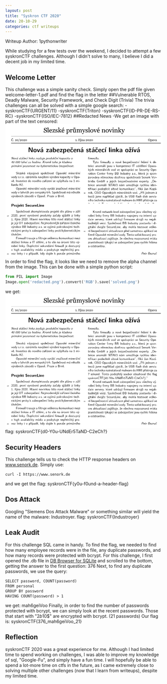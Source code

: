 ```yaml
---
layout: post
title: "Syskron CTF 2020"
date: 20-10-29
categories: ctf writeups
---
```

Writeup Author: 1pythonwriter

While studying for a few tests over the weekend, I decided to attempt a few syskronCTF challenges. Although I didn't solve to many, I believe I did a decent job in my limited time.

## Welcome Letter
This challenge was a simple sanity check. Simply open the pdf file given welcome-letter-1.pdf and find the flag in the letter
##Vulnerable RTOS, Deadly Malware, Security Framework, and Check Digit (Trivia)
The trivia challenges can all be solved with a simple google search:
-syskronCTF{URGENT/11}
-syskronCTF{Triton}
-syskronCTF{ID-PR-DE-RS-RC}
-syskronCTF{ISO/IEC-7812}
##Redacted News
-We get an image with part of the text censored:
![image](/assets/redacted.png)
In order to find the flag, it looks like we need to remove the alpha channel from the image. This can be done with a 
simple python script:
```python
from PIL import Image
Image.open('redacted.png').convert('RGB').save('solved.png')
```
we get:
![image](/assets/solved.png)
flag: syskronCTF{d0-Y0u-UNdEr5TaND-C2eCh?}
## Security Headers
This challenge tells us to check the HTTP response headers on www.senork.de.
Simply use:
```
curl -I https://www.senork.de
```
and we get the flag: syskronCTF{y0u-f0und-a-header-flag}
## Dos Attack
Googling "Siemens Dos Attack Malware" or something similar will yield the name of the malware: Industroyer.
flag: syskronCTF{Industroyer}
## Leak Audit
For this challenge SQL came in handy. To find the flag, we needed to find how many employee records were in the file, any duplicate
passwords, and how many records were protected with bcrypt.
For this challenge, I first opened the .db file in [DB Browser for SQLite](https://sqlitebrowser.org/ "sqlitebrowser") and scrolled to the bottom, getting the answer to the first question:
376
Next, to find any duplicate passwords, we use the query:
```
SELECT password, COUNT(password)
FROM personal
GROUP BY password
HAVING COUNT(password) > 1
```
we get: mah6geiVoo
Finally, in order to find the number of passwords protected with bcrypt, we can simply look at the recent passwords. Those that start with "$2b$10$" are encrypted with bcrypt. (21 passwords)
Our flag is: syskronCTF{376_mah6geiVoo_21}


## Reflection
syskronCTF 2020 was a great experience for me. Although I had limited time to spend working on challenges, I was able to improve my knowledge of sql, "Google-Fu", and simply have a fun time. I will hopefully be able to spend a lot-more time on ctfs in the future, as I came extremely close to solving multiple other challenges (now that I learn from writeups), despite my limited time.
